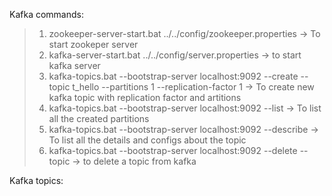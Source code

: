 Kafka commands:

> 1. zookeeper-server-start.bat ../../config/zookeeper.properties -> To start zookeper server
> 2. kafka-server-start.bat ../../config/server.properties -> to start kafka server
> 3. kafka-topics.bat --bootstrap-server localhost:9092 --create --topic t_hello --partitions 1 --replication-factor 1 -> To create new kafka topic with replication factor and artitions
> 4. kafka-topics.bat --bootstrap-server localhost:9092 --list -> To list all the created partitions
> 5. kafka-topics.bat --bootstrap-server localhost:9092 --describe -> To list all the details and configs about the topic
>6. kafka-topics.bat --bootstrap-server localhost:9092 --delete --topic <topic name> -> to delete a topic from kafka

Kafka topics: 


